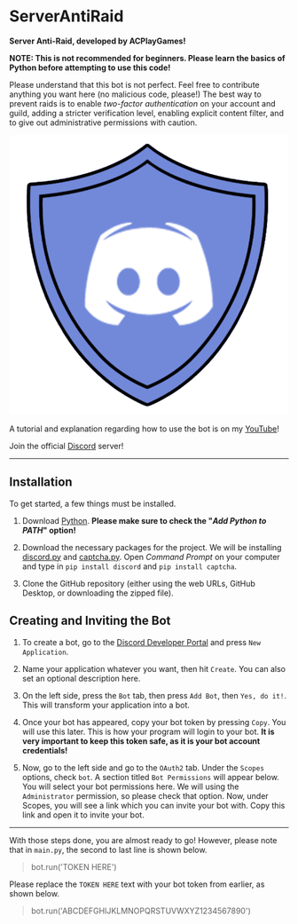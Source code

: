 # ServerAntiRaid
 
**Server Anti-Raid, developed by ACPlayGames!**

**NOTE: This is not recommended for beginners. Please learn the basics of Python before attempting to use this code!**

Please understand that this bot is not perfect. Feel free to contribute anything you want here (no malicious code, please!) The best way to prevent raids is to enable *two-factor authentication* on your account and guild, adding a stricter verification level, enabling explicit content filter, and to give out administrative permissions with caution.

![AntiRaid Icon created by me!](AntiRaid.png)

A tutorial and explanation regarding how to use the bot is on my [YouTube](https://www.youtube.com/playlist?list=PLt-Y7KdU42xD6dcy-mqL6c1Nj_XSbZgZ6)!

Join the official [Discord](https://discord.com/invite/ka35JqY) server!

---

## Installation
To get started, a few things must be installed.

1. Download [Python](https://www.python.org/downloads/). **Please make sure to check the "*Add Python to PATH*" option!**

2. Download the necessary packages for the project. We will be installing [discord.py](https://pypi.org/project/discord.py/) and [captcha.py](https://pypi.org/project/captcha/). Open *Command Prompt* on your computer and type in `pip install discord` and `pip install captcha`.

3. Clone the GitHub repository (either using the web URLs, GitHub Desktop, or downloading the zipped file).

## Creating and Inviting the Bot

1. To create a bot, go to the [Discord Developer Portal](https://discord.com/developers/applications) and press `New Application`.

2. Name your application whatever you want, then hit `Create`. You can also set an optional description here.

3. On the left side, press the `Bot` tab, then press `Add Bot`, then `Yes, do it!`. This will transform your application into a bot.

4. Once your bot has appeared, copy your bot token by pressing `Copy`. You will use this later. This is how your program will login to your bot. **It is very important to keep this token safe, as it is your bot account credentials!**

5. Now, go to the left side and go to the `OAuth2` tab. Under the `Scopes` options, check `bot`. A section titled `Bot Permissions` will appear below. You will select your bot permissions here. We will using the `Administrator` permission, so please check that option. Now, under Scopes, you will see a link which you can invite your bot with. Copy this link and open it to invite your bot.

---

With those steps done, you are almost ready to go! However, please note that in `main.py`, the second to last line is shown below.

> bot.run('TOKEN HERE')

Please replace the `TOKEN HERE` text with your bot token from earlier, as shown below.

> bot.run('ABCDEFGHIJKLMNOPQRSTUVWXYZ1234567890')